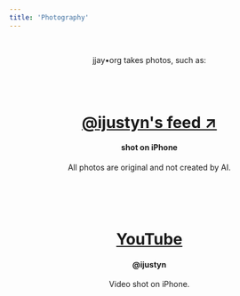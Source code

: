 ```yaml
---
title: 'Photography'
---
```

<center>
<br>
<p>jjay•org takes photos, such as:</p>
<br><br>
<p>
<h1><a href="">@ijustyn's feed &#8599;</a></h1>
<h4>shot on iPhone</h4>
All photos are original and not created by AI.
</p>

<br><br><br>

<p>
<h1><a href="">YouTube</a></h1>
<h4>@ijustyn</h4>
Video shot on iPhone. 
</p>
<br><br><br>
</center>